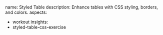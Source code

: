 name: Styled Table
description: Enhance tables with CSS styling, borders, and colors.
aspects:
  - workout
insights:
  - styled-table-css-exercise
